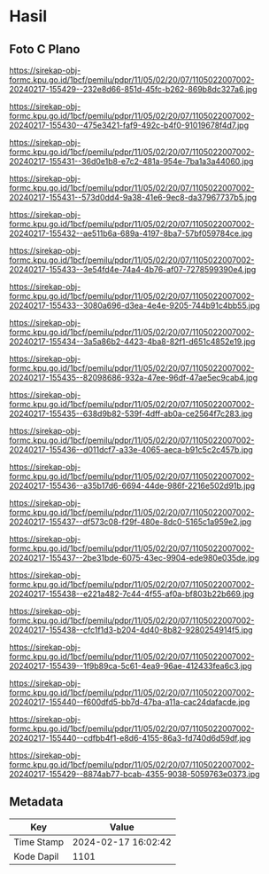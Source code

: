 # Hasil

## Foto C Plano

https://sirekap-obj-formc.kpu.go.id/1bcf/pemilu/pdpr/11/05/02/20/07/1105022007002-20240217-155429--232e8d66-851d-45fc-b262-869b8dc327a6.jpg

https://sirekap-obj-formc.kpu.go.id/1bcf/pemilu/pdpr/11/05/02/20/07/1105022007002-20240217-155430--475e3421-faf9-492c-b4f0-91019678f4d7.jpg

https://sirekap-obj-formc.kpu.go.id/1bcf/pemilu/pdpr/11/05/02/20/07/1105022007002-20240217-155431--36d0e1b8-e7c2-481a-954e-7ba1a3a44060.jpg

https://sirekap-obj-formc.kpu.go.id/1bcf/pemilu/pdpr/11/05/02/20/07/1105022007002-20240217-155431--573d0dd4-9a38-41e6-9ec8-da37967737b5.jpg

https://sirekap-obj-formc.kpu.go.id/1bcf/pemilu/pdpr/11/05/02/20/07/1105022007002-20240217-155432--ae511b6a-689a-4197-8ba7-57bf059784ce.jpg

https://sirekap-obj-formc.kpu.go.id/1bcf/pemilu/pdpr/11/05/02/20/07/1105022007002-20240217-155433--3e54fd4e-74a4-4b76-af07-7278599390e4.jpg

https://sirekap-obj-formc.kpu.go.id/1bcf/pemilu/pdpr/11/05/02/20/07/1105022007002-20240217-155433--3080a696-d3ea-4e4e-9205-744b91c4bb55.jpg

https://sirekap-obj-formc.kpu.go.id/1bcf/pemilu/pdpr/11/05/02/20/07/1105022007002-20240217-155434--3a5a86b2-4423-4ba8-82f1-d651c4852e19.jpg

https://sirekap-obj-formc.kpu.go.id/1bcf/pemilu/pdpr/11/05/02/20/07/1105022007002-20240217-155435--82098686-932a-47ee-96df-47ae5ec9cab4.jpg

https://sirekap-obj-formc.kpu.go.id/1bcf/pemilu/pdpr/11/05/02/20/07/1105022007002-20240217-155435--638d9b82-539f-4dff-ab0a-ce2564f7c283.jpg

https://sirekap-obj-formc.kpu.go.id/1bcf/pemilu/pdpr/11/05/02/20/07/1105022007002-20240217-155436--d011dcf7-a33e-4065-aeca-b91c5c2c457b.jpg

https://sirekap-obj-formc.kpu.go.id/1bcf/pemilu/pdpr/11/05/02/20/07/1105022007002-20240217-155436--a35b17d6-6694-44de-986f-2216e502d91b.jpg

https://sirekap-obj-formc.kpu.go.id/1bcf/pemilu/pdpr/11/05/02/20/07/1105022007002-20240217-155437--df573c08-f29f-480e-8dc0-5165c1a959e2.jpg

https://sirekap-obj-formc.kpu.go.id/1bcf/pemilu/pdpr/11/05/02/20/07/1105022007002-20240217-155437--2be31bde-6075-43ec-9904-ede980e035de.jpg

https://sirekap-obj-formc.kpu.go.id/1bcf/pemilu/pdpr/11/05/02/20/07/1105022007002-20240217-155438--e221a482-7c44-4f55-af0a-bf803b22b669.jpg

https://sirekap-obj-formc.kpu.go.id/1bcf/pemilu/pdpr/11/05/02/20/07/1105022007002-20240217-155438--cfc1f1d3-b204-4d40-8b82-9280254914f5.jpg

https://sirekap-obj-formc.kpu.go.id/1bcf/pemilu/pdpr/11/05/02/20/07/1105022007002-20240217-155439--1f9b89ca-5c61-4ea9-96ae-412433fea6c3.jpg

https://sirekap-obj-formc.kpu.go.id/1bcf/pemilu/pdpr/11/05/02/20/07/1105022007002-20240217-155440--f600dfd5-bb7d-47ba-a11a-cac24dafacde.jpg

https://sirekap-obj-formc.kpu.go.id/1bcf/pemilu/pdpr/11/05/02/20/07/1105022007002-20240217-155440--cdfbb4f1-e8d6-4155-86a3-fd740d6d59df.jpg

https://sirekap-obj-formc.kpu.go.id/1bcf/pemilu/pdpr/11/05/02/20/07/1105022007002-20240217-155429--8874ab77-bcab-4355-9038-5059763e0373.jpg


## Metadata

| Key        | Value               |
| ---------- | ------------------- |
| Time Stamp | 2024-02-17 16:02:42 |
| Kode Dapil | 1101                |



